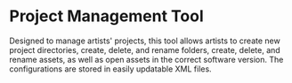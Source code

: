 # Project Management Tool
 Designed to manage artists' projects, this tool allows artists to create new project directories, create, delete, and rename folders, create, delete, and rename assets, as well as open assets in the correct software version. The configurations are stored in easily updatable XML files.
